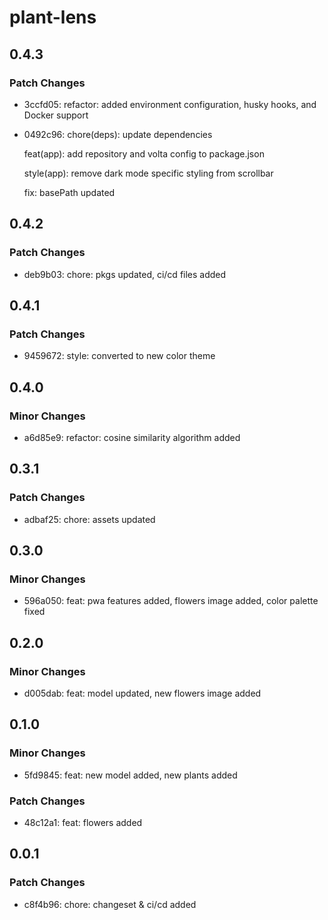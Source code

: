 # plant-lens

## 0.4.3

### Patch Changes

- 3ccfd05: refactor: added environment configuration, husky hooks, and Docker support
- 0492c96: chore(deps): update dependencies

  feat(app): add repository and volta config to package.json

  style(app): remove dark mode specific styling from scrollbar

  fix: basePath updated

## 0.4.2

### Patch Changes

- deb9b03: chore: pkgs updated, ci/cd files added

## 0.4.1

### Patch Changes

- 9459672: style: converted to new color theme

## 0.4.0

### Minor Changes

- a6d85e9: refactor: cosine similarity algorithm added

## 0.3.1

### Patch Changes

- adbaf25: chore: assets updated

## 0.3.0

### Minor Changes

- 596a050: feat: pwa features added, flowers image added, color palette fixed

## 0.2.0

### Minor Changes

- d005dab: feat: model updated, new flowers image added

## 0.1.0

### Minor Changes

- 5fd9845: feat: new model added, new plants added

### Patch Changes

- 48c12a1: feat: flowers added

## 0.0.1

### Patch Changes

- c8f4b96: chore: changeset & ci/cd added
